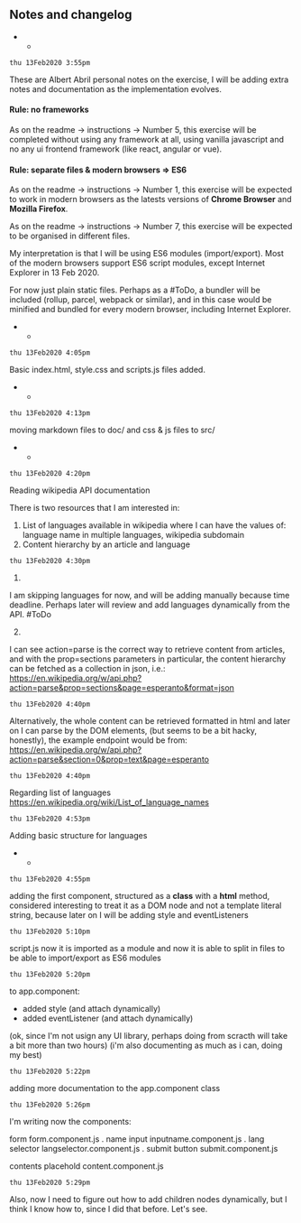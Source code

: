 ## Notes and changelog

- - 

```thu 13Feb2020 3:55pm``` 

These are Albert Abril personal notes on the exercise, 
I will be adding extra notes and documentation as the implementation evolves.

#### Rule: no frameworks

As on the readme -> instructions -> Number 5, 
this exercise will be completed without using any framework at all, 
using vanilla javascript and no any ui frontend framework (like react, angular or vue).

#### Rule: separate files & modern browsers => ES6

As on the readme -> instructions -> Number 1, 
this exercise will be expected to work in modern browsers as the latests versions of **Chrome Browser** and **Mozilla Firefox**.

As on the readme -> instructions -> Number 7, 
this exercise will be expected to be organised in different files.

My interpretation is that I will be using ES6 modules (import/export).
Most of the modern browsers support ES6 script modules, except Internet Explorer in 13 Feb 2020.

For now just plain static files.
Perhaps as a #ToDo, a bundler will be included (rollup, parcel, webpack or similar), 
and in this case would be minified and bundled for every modern browser, including Internet Explorer.

- - 

```thu 13Feb2020 4:05pm``` 

Basic index.html, style.css and scripts.js files added.

- - 

```thu 13Feb2020 4:13pm``` 

moving markdown files to doc/ and css & js files to src/

- - 

```thu 13Feb2020 4:20pm``` 

Reading wikipedia API documentation

There is two resources that I am interested in: 

1. List of languages available in wikipedia where I can have the values of: language name in multiple languages, wikipedia subdomain
2. Content hierarchy by an article and language


```thu 13Feb2020 4:30pm``` 

1. 
  I am skipping languages for now, and will be adding manually because time deadline. 
  Perhaps later will review and add languages dynamically from the API. #ToDo

2. 
  I can see action=parse is the correct way to retrieve content from articles, 
  and with the prop=sections parameters in particular, the content hierarchy can be fetched as a collection in json, i.e.:
  https://en.wikipedia.org/w/api.php?action=parse&prop=sections&page=esperanto&format=json


```thu 13Feb2020 4:40pm``` 

  Alternatively, the whole content can be retrieved formatted in html and later on I can parse by the DOM elements, (but seems to be a bit hacky, honestly),
  the example endpoint would be from: https://en.wikipedia.org/w/api.php?action=parse&section=0&prop=text&page=esperanto


```thu 13Feb2020 4:40pm``` 

  Regarding list of languages
  https://en.wikipedia.org/wiki/List_of_language_names

```thu 13Feb2020 4:53pm``` 

  Adding basic structure for languages

- - 

```thu 13Feb2020 4:55pm``` 

adding the first component, 
structured as a **class** with a **html** method, 
considered interesting to treat it as a DOM node and not a template literal string, because later on I will be adding style and eventListeners

```thu 13Feb2020 5:10pm```

script.js now it is imported as a module
and now it is able to split in files to be able to import/export as ES6 modules

```thu 13Feb2020 5:20pm```

to app.component:
* added style (and attach dynamically)
* added eventListener (and attach dynamically)

(ok, since I'm not usign any UI library, perhaps doing from scracth will take a bit more than two hours)
(i'm also documenting as much as i can, doing my best)

```thu 13Feb2020 5:22pm```

adding more documentation to the app.component class

```thu 13Feb2020 5:26pm```

I'm writing now the components: 

form                    form.component.js
  . name input          inputname.component.js
  . lang selector       langselector.component.js
  . submit button       submit.component.js

contents placehold      content.component.js


```thu 13Feb2020 5:29pm```

Also, now I need to figure out how to add children nodes dynamically, 
but I think I know how to, since I did that before. Let's see.











